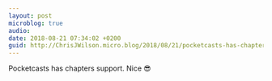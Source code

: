 ```yaml
---
layout: post
microblog: true
audio: 
date: 2018-08-21 07:34:02 +0200
guid: http://ChrisJWilson.micro.blog/2018/08/21/pocketcasts-has-chapters.html
---
```

Pocketcasts has chapters support. Nice 😎
